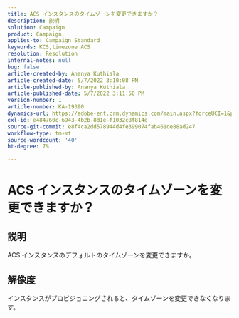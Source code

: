 ```yaml
---
title: ACS インスタンスのタイムゾーンを変更できますか？
description: 説明
solution: Campaign
product: Campaign
applies-to: Campaign Standard
keywords: KCS,timezone ACS
resolution: Resolution
internal-notes: null
bug: false
article-created-by: Ananya Kuthiala
article-created-date: 5/7/2022 3:10:08 PM
article-published-by: Ananya Kuthiala
article-published-date: 5/7/2022 3:11:50 PM
version-number: 1
article-number: KA-19390
dynamics-url: https://adobe-ent.crm.dynamics.com/main.aspx?forceUCI=1&pagetype=entityrecord&etn=knowledgearticle&id=4fc1f0c5-17ce-ec11-a7b5-0022480a8e40
exl-id: e484760c-6943-4b2b-8d1e-f1032c8f814e
source-git-commit: e8f4ca2dd578944d4fe399074fab461de88ad247
workflow-type: tm+mt
source-wordcount: '40'
ht-degree: 7%

---
```


# ACS インスタンスのタイムゾーンを変更できますか？

## 説明

ACS インスタンスのデフォルトのタイムゾーンを変更できますか。

## 解像度


インスタンスがプロビジョニングされると、タイムゾーンを変更できなくなります。
